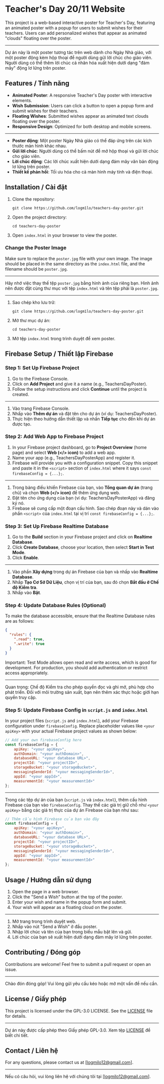 
# Teacher's Day 20/11 Website

This project is a web-based interactive poster for Teacher's Day, featuring an animated poster with a popup for users to submit wishes for their teachers. Users can add personalized wishes that appear as animated "clouds" floating over the poster.

---

Dự án này là một poster tương tác trên web dành cho Ngày Nhà giáo, với một poster động kèm hộp thoại để người dùng gửi lời chúc cho giáo viên. Người dùng có thể thêm lời chúc cá nhân hóa xuất hiện dưới dạng "đám mây" động lơ lửng trên poster.

## Features / Tính năng

- **Animated Poster**: A responsive Teacher's Day poster with interactive elements.
- **Wish Submission**: Users can click a button to open a popup form and submit wishes for their teachers.
- **Floating Wishes**: Submitted wishes appear as animated text clouds floating over the poster.
- **Responsive Design**: Optimized for both desktop and mobile screens.

---

- **Poster động**: Một poster Ngày Nhà giáo có thể đáp ứng trên các kích thước màn hình khác nhau.
- **Gửi lời chúc**: Người dùng có thể bấm nút để mở hộp thoại và gửi lời chúc cho giáo viên.
- **Lời chúc động**: Các lời chúc xuất hiện dưới dạng đám mây văn bản động lơ lửng trên poster.
- **Thiết kế phản hồi**: Tối ưu hóa cho cả màn hình máy tính và điện thoại.

## Installation / Cài đặt

1. Clone the repository:
   ```
   git clone https://github.com/logm1lo/teachers-day-poster.git
   ```
2. Open the project directory:
   ```
   cd teachers-day-poster
   ```
3. Open `index.html` in your browser to view the poster.
### Change the Poster Image

Make sure to replace the `poster.jpg` file with your own image. The image should be placed in the same directory as the `index.html` file, and the filename should be `poster.jpg`.

---

Hãy nhớ việc thay thế tệp `poster.jpg` bằng hình ảnh của riêng bạn. Hình ảnh nên được đặt cùng thư mục với tệp `index.html` và tên tệp phải là `poster.jpg`.

---

1. Sao chép kho lưu trữ:
   ```
   git clone https://github.com/logm1lo/teachers-day-poster.git
   ```
2. Mở thư mục dự án:
   ```
   cd teachers-day-poster
   ```
3. Mở tệp `index.html` trong trình duyệt để xem poster.

## Firebase Setup / Thiết lập Firebase

### Step 1: Set Up Firebase Project

1. Go to the Firebase Console.
2. Click on **Add Project** and give it a name (e.g., TeachersDayPoster).
3. Follow the setup instructions and click **Continue** until the project is created.

---

1. Vào trang Firebase Console.
2. Nhấp vào **Thêm dự án** và đặt tên cho dự án (ví dụ: TeachersDayPoster).
3. Thực hiện theo hướng dẫn thiết lập và nhấn **Tiếp tục** cho đến khi dự án được tạo.

### Step 2: Add Web App to Firebase Project

1. In your Firebase project dashboard, go to **Project Overview** (home page) and select **Web (</> icon)** to add a web app.
2. Name your app (e.g., TeachersDayPosterApp) and register it.
3. Firebase will provide you with a configuration snippet. Copy this snippet and paste it in the `<script>` section of `index.html` where it says `const firebaseConfig = {...};`.

---

1. Trong bảng điều khiển Firebase của bạn, vào **Tổng quan dự án** (trang chủ) và chọn **Web (</> icon)** để thêm ứng dụng web.
2. Đặt tên cho ứng dụng của bạn (ví dụ: TeachersDayPosterApp) và đăng ký nó.
3. Firebase sẽ cung cấp một đoạn cấu hình. Sao chép đoạn này và dán vào phần `<script>` của `index.html` tại vị trí `const firebaseConfig = {...};`.

### Step 3: Set Up Firebase Realtime Database

1. Go to the **Build** section in your Firebase project and click on **Realtime Database**.
2. Click **Create Database**, choose your location, then select **Start in Test Mode**.
3. Click **Enable**.

---

1. Vào phần **Xây dựng** trong dự án Firebase của bạn và nhấp vào **Realtime Database**.
2. Nhấp **Tạo Cơ Sở Dữ Liệu**, chọn vị trí của bạn, sau đó chọn **Bắt đầu ở Chế độ Kiểm tra**.
3. Nhấp vào **Bật**.

### Step 4: Update Database Rules (Optional)

To make the database accessible, ensure that the Realtime Database rules are as follows:

```json
{
  "rules": {
    ".read": true,
    ".write": true
  }
}
```

Important: Test Mode allows open read and write access, which is good for development. For production, you should add authentication or restrict access appropriately.

---

Quan trọng: Chế độ Kiểm tra cho phép quyền đọc và ghi mở, phù hợp cho phát triển. Đối với môi trường sản xuất, bạn nên thêm xác thực hoặc giới hạn quyền truy cập.

### Step 5: Update Firebase Config in `script.js` and `index.html`

In your project files (`script.js` and `index.html`), add your Firebase configuration under `firebaseConfig`. Replace placeholder values like `<your apiKey>` with your actual Firebase project values as shown below:

```javascript
// Add your own firebaseConfig here
const firebaseConfig = {
    apiKey: "<your apiKey>",
    authDomain: "<your authDomain>",
    databaseURL: "<your database URL>", 
    projectId: "<your projectID>",
    storageBucket: "<your storageBucket>",
    messagingSenderId: "<your messagingSenderId>",
    appId: "<your appId>",
    measurementId: "<your measurementId>"
};
```

---

Trong các tệp dự án của bạn (`script.js` và `index.html`), thêm cấu hình Firebase của bạn vào `firebaseConfig`. Thay thế các giá trị giữ chỗ như `<your apiKey>` bằng các giá trị thực của dự án Firebase của bạn như sau:

```javascript
// Thêm cấu hình Firebase của bạn vào đây
const firebaseConfig = {
    apiKey: "<your apiKey>",
    authDomain: "<your authDomain>",
    databaseURL: "<your database URL>", 
    projectId: "<your projectID>",
    storageBucket: "<your storageBucket>",
    messagingSenderId: "<your messagingSenderId>",
    appId: "<your appId>",
    measurementId: "<your measurementId>"
};
```

## Usage / Hướng dẫn sử dụng

1. Open the page in a web browser.
2. Click the "Send a Wish" button at the top of the poster.
3. Enter your wish and name in the popup form and submit.
4. Your wish will appear as a floating cloud on the poster.

---

1. Mở trang trong trình duyệt web.
2. Nhấp vào nút "Send a Wish" ở đầu poster.
3. Nhập lời chúc và tên của bạn trong biểu mẫu bật lên và gửi.
4. Lời chúc của bạn sẽ xuất hiện dưới dạng đám mây lơ lửng trên poster.

## Contributing / Đóng góp

Contributions are welcome! Feel free to submit a pull request or open an issue.

---

Chào đón đóng góp! Vui lòng gửi yêu cầu kéo hoặc mở một vấn đề nếu cần.

## License / Giấy phép

This project is licensed under the GPL-3.0 LICENSE. See the [LICENSE](LICENSE) file for details.

---

Dự án này được cấp phép theo Giấy phép GPL-3.0. Xem tệp [LICENSE](LICENSE) để biết chi tiết.

## Contact / Liên hệ

For any questions, please contact us at [logmilo12@gmail.com].

---

Nếu có câu hỏi, vui lòng liên hệ với chúng tôi tại [logmilo12@gmail.com].

